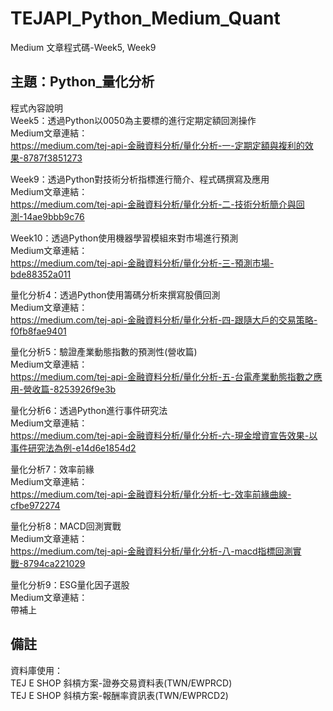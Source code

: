 # TEJAPI_Python_Medium_Quant
Medium 文章程式碼-Week5, Week9

## 主題：Python_量化分析
程式內容說明<br>
Week5：透過Python以0050為主要標的進行定期定額回測操作<br>
Medium文章連結：<br>https://medium.com/tej-api-金融資料分析/量化分析-一-定期定額與複利的效果-8787f3851273<br>

Week9：透過Python對技術分析指標進行簡介、程式碼撰寫及應用<br>
Medium文章連結：<br>https://medium.com/tej-api-金融資料分析/量化分析-二-技術分析簡介與回測-14ae9bbb9c76<br>

Week10：透過Python使用機器學習模組來對市場進行預測<br>
Medium文章連結：<br>https://medium.com/tej-api-金融資料分析/量化分析-三-預測市場-bde88352a011<br>

量化分析4：透過Python使用籌碼分析來撰寫股價回測<br>
Medium文章連結：<br>https://medium.com/tej-api-金融資料分析/量化分析-四-跟隨大戶的交易策略-f0fb8fae9401<br>

量化分析5：驗證產業動態指數的預測性(營收篇)<br>
Medium文章連結：<br>https://medium.com/tej-api-金融資料分析/量化分析-五-台電產業動態指數之應用-營收篇-8253926f9e3b<br>

量化分析6：透過Python進行事件研究法<br>
Medium文章連結：<br>https://medium.com/tej-api-金融資料分析/量化分析-六-現金增資宣告效果-以事件研究法為例-e14d6e1854d2<br>

量化分析7：效率前緣<br>
Medium文章連結：<br>https://medium.com/tej-api-金融資料分析/量化分析-七-效率前緣曲線-cfbe972274<br>

量化分析8：MACD回測實戰<br>
Medium文章連結：<br>https://medium.com/tej-api-金融資料分析/量化分析-八-macd指標回測實戰-8794ca221029<br>

量化分析9：ESG量化因子選股<br>
Medium文章連結：<br>帶補上<br>

## 備註
資料庫使用：<br>TEJ E SHOP 斜槓方案-證券交易資料表(TWN/EWPRCD)<br>
TEJ E SHOP 斜槓方案-報酬率資訊表(TWN/EWPRCD2)

